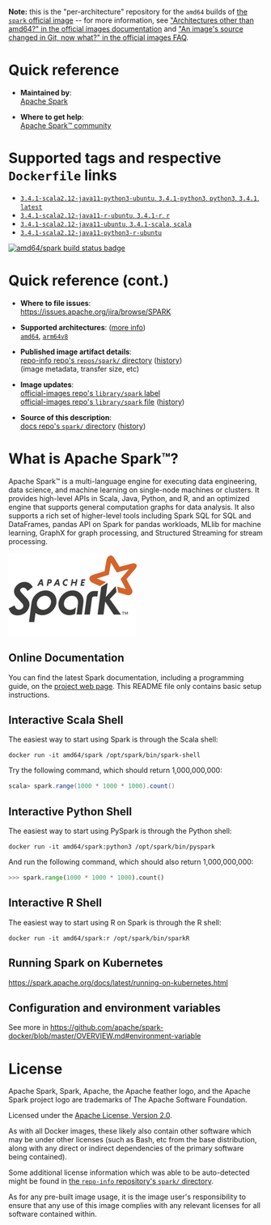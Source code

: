 <!--

********************************************************************************

WARNING:

    DO NOT EDIT "spark/README.md"

    IT IS AUTO-GENERATED

    (from the other files in "spark/" combined with a set of templates)

********************************************************************************

-->

**Note:** this is the "per-architecture" repository for the `amd64` builds of [the `spark` official image](https://hub.docker.com/_/spark) -- for more information, see ["Architectures other than amd64?" in the official images documentation](https://github.com/docker-library/official-images#architectures-other-than-amd64) and ["An image's source changed in Git, now what?" in the official images FAQ](https://github.com/docker-library/faq#an-images-source-changed-in-git-now-what).

# Quick reference

-	**Maintained by**:  
	[Apache Spark](https://spark.apache.org/committers.html)

-	**Where to get help**:  
	[Apache Spark™ community](https://spark.apache.org/community.html)

# Supported tags and respective `Dockerfile` links

-	[`3.4.1-scala2.12-java11-python3-ubuntu`, `3.4.1-python3`, `python3`, `3.4.1`, `latest`](https://github.com/apache/spark-docker/blob/58d288546e8419d229f14b62b6a653999e0390f1/3.4.1/scala2.12-java11-python3-ubuntu/Dockerfile)
-	[`3.4.1-scala2.12-java11-r-ubuntu`, `3.4.1-r`, `r`](https://github.com/apache/spark-docker/blob/58d288546e8419d229f14b62b6a653999e0390f1/3.4.1/scala2.12-java11-r-ubuntu/Dockerfile)
-	[`3.4.1-scala2.12-java11-ubuntu`, `3.4.1-scala`, `scala`](https://github.com/apache/spark-docker/blob/58d288546e8419d229f14b62b6a653999e0390f1/3.4.1/scala2.12-java11-ubuntu/Dockerfile)
-	[`3.4.1-scala2.12-java11-python3-r-ubuntu`](https://github.com/apache/spark-docker/blob/58d288546e8419d229f14b62b6a653999e0390f1/3.4.1/scala2.12-java11-python3-r-ubuntu/Dockerfile)

[![amd64/spark build status badge](https://img.shields.io/jenkins/s/https/doi-janky.infosiftr.net/job/multiarch/job/amd64/job/spark.svg?label=amd64/spark%20%20build%20job)](https://doi-janky.infosiftr.net/job/multiarch/job/amd64/job/spark/)

# Quick reference (cont.)

-	**Where to file issues**:  
	https://issues.apache.org/jira/browse/SPARK

-	**Supported architectures**: ([more info](https://github.com/docker-library/official-images#architectures-other-than-amd64))  
	[`amd64`](https://hub.docker.com/r/amd64/spark/), [`arm64v8`](https://hub.docker.com/r/arm64v8/spark/)

-	**Published image artifact details**:  
	[repo-info repo's `repos/spark/` directory](https://github.com/docker-library/repo-info/blob/master/repos/spark) ([history](https://github.com/docker-library/repo-info/commits/master/repos/spark))  
	(image metadata, transfer size, etc)

-	**Image updates**:  
	[official-images repo's `library/spark` label](https://github.com/docker-library/official-images/issues?q=label%3Alibrary%2Fspark)  
	[official-images repo's `library/spark` file](https://github.com/docker-library/official-images/blob/master/library/spark) ([history](https://github.com/docker-library/official-images/commits/master/library/spark))

-	**Source of this description**:  
	[docs repo's `spark/` directory](https://github.com/docker-library/docs/tree/master/spark) ([history](https://github.com/docker-library/docs/commits/master/spark))

# What is Apache Spark™?

Apache Spark™ is a multi-language engine for executing data engineering, data science, and machine learning on single-node machines or clusters. It provides high-level APIs in Scala, Java, Python, and R, and an optimized engine that supports general computation graphs for data analysis. It also supports a rich set of higher-level tools including Spark SQL for SQL and DataFrames, pandas API on Spark for pandas workloads, MLlib for machine learning, GraphX for graph processing, and Structured Streaming for stream processing.

![logo](https://raw.githubusercontent.com/docker-library/docs/a16cd1ae80c04193c029a686d3006c95edb81594/spark/logo.png)

## Online Documentation

You can find the latest Spark documentation, including a programming guide, on the [project web page](https://spark.apache.org/documentation.html). This README file only contains basic setup instructions.

## Interactive Scala Shell

The easiest way to start using Spark is through the Scala shell:

```console
docker run -it amd64/spark /opt/spark/bin/spark-shell
```

Try the following command, which should return 1,000,000,000:

```scala
scala> spark.range(1000 * 1000 * 1000).count()
```

## Interactive Python Shell

The easiest way to start using PySpark is through the Python shell:

```console
docker run -it amd64/spark:python3 /opt/spark/bin/pyspark
```

And run the following command, which should also return 1,000,000,000:

```python
>>> spark.range(1000 * 1000 * 1000).count()
```

## Interactive R Shell

The easiest way to start using R on Spark is through the R shell:

```console
docker run -it amd64/spark:r /opt/spark/bin/sparkR
```

## Running Spark on Kubernetes

https://spark.apache.org/docs/latest/running-on-kubernetes.html

## Configuration and environment variables

See more in https://github.com/apache/spark-docker/blob/master/OVERVIEW.md#environment-variable

# License

Apache Spark, Spark, Apache, the Apache feather logo, and the Apache Spark project logo are trademarks of The Apache Software Foundation.

Licensed under the [Apache License, Version 2.0](https://www.apache.org/licenses/LICENSE-2.0).

As with all Docker images, these likely also contain other software which may be under other licenses (such as Bash, etc from the base distribution, along with any direct or indirect dependencies of the primary software being contained).

Some additional license information which was able to be auto-detected might be found in [the `repo-info` repository's `spark/` directory](https://github.com/docker-library/repo-info/tree/master/repos/spark).

As for any pre-built image usage, it is the image user's responsibility to ensure that any use of this image complies with any relevant licenses for all software contained within.
